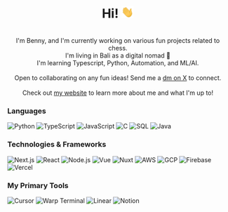 <h1 align="center">Hi! <img src="https://github.com/bennyrubanov/bennyrubanov/blob/main/238178097-766d336d-b87d-44ba-807c-c51de2bc6b4d.gif" width="28px" alt="👋"></h1>

<p align="center">
    <br>
        I'm Benny, and I'm currently working on various fun projects related to chess.<br>
        I'm living in Bali as a digital nomad 🌴<br>
        I'm learning Typescript, Python, Automation, and ML/AI.<br><br>
        Open to collaborating on any fun ideas! Send me a <a href="https://twitter.com/BennyRubanov">dm on X</a> to connect.<br>
    <br>
    Check out <a href="bennyrubanov.com">my website</a> to learn more about me and what I'm up to!
</p>

### Languages
<!-- If I want these to link somewhere, can do this format: 

[![JavaScript](https://img.shields.io/badge/javascript-black?style=for-the-badge&logo=javascript)](https://en.wikipedia.org/wiki/JavaScript)

-->

![Python](https://img.shields.io/badge/python-black?style=for-the-badge&logo=python)
![TypeScript](https://img.shields.io/badge/typescript-black?style=for-the-badge&logo=typescript)
![JavaScript](https://img.shields.io/badge/javascript-black?style=for-the-badge&logo=javascript)
![C](https://img.shields.io/badge/c-black?style=for-the-badge&logo=c)
![SQL](https://img.shields.io/badge/sql-black?style=for-the-badge&logo=mysql)
![Java](https://img.shields.io/badge/java-black?style=for-the-badge&logo=java)

### Technologies & Frameworks
![Next.js](https://img.shields.io/badge/next.js-000000?style=for-the-badge&logo=nextdotjs&logoColor=white)
![React](https://img.shields.io/badge/react-black?style=for-the-badge&logo=react)
![Node.js](https://img.shields.io/badge/node.js-000000?style=for-the-badge&logo=nodedotjs&logoColor=white)
![Vue](https://img.shields.io/badge/vue-black?style=for-the-badge&logo=vue.js)
![Nuxt](https://img.shields.io/badge/nuxt.js-000000?style=for-the-badge&logo=nuxtdotjs)
![AWS](https://img.shields.io/badge/aws-black?style=for-the-badge&logo=amazonaws)
![GCP](https://img.shields.io/badge/gcp-black?style=for-the-badge&logo=googlecloud)
![Firebase](https://img.shields.io/badge/firebase-black?style=for-the-badge&logo=firebase)
![Vercel](https://img.shields.io/badge/vercel-black?style=for-the-badge&logo=vercel)

### My Primary Tools
![Cursor](https://img.shields.io/badge/cursor-black?style=for-the-badge&logo=visualstudiocode)
![Warp Terminal](https://img.shields.io/badge/warp_terminal-black?style=for-the-badge&logo=gnometerminal)
![Linear](https://img.shields.io/badge/linear-black?style=for-the-badge&logo=linear)
![Notion](https://img.shields.io/badge/notion-black?style=for-the-badge&logo=notion)

<!--
**bennyrubanov/bennyrubanov** is a ✨ _special_ ✨ repository because its `README.md` (this file) appears on your GitHub profile.

Here are some ideas to get you started:

- 🔭 I’m currently working on ...
- 🌱 I’m currently learning ...
- 👯 I’m looking to collaborate on ...
- 🤔 I’m looking for help with ...
- 💬 Ask me about ...
- 📫 How to reach me: ...
- 😄 Pronouns: ...
- ⚡ Fun fact: ...
-->

